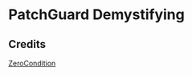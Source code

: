 # PatchGuard Demystifying


## Credits

[ZeroCondition](https://zerocondition.com/posts/demystifying-patchguard)
